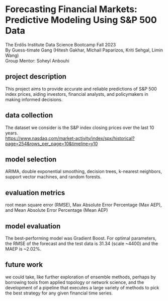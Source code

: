 # Forecasting Financial Markets: Predictive Modeling Using S&P 500 Data  
The Erdős Institute Data Science Bootcamp Fall 2023  
By Guess-timate Gang
  (Hitesh Gakhar, Michail Paparizos, Kriti Sehgal, Limin Wang)  
Group Mentor: Soheyl Anbouhi

## project description
This project aims to provide accurate and reliable predictions of S&P 500 index prices, aiding investors, financial analysts, and policymakers in making informed decisions. 

## data collection
The dataset we consider is the S&P index closing prices over the last 10 years.  
 https://www.nasdaq.com/market-activity/index/spx/historical?page=254&rows_per_page=10&timeline=y10

## model selection
ARIMA, double exponential smoothing, decision trees, k-nearest neighbors, support vector machines, and random forests. 

## evaluation metrics
root mean square error (RMSE), Max Absolute Error Percentage (Max AEP), and Mean Absolute Error Percentage (Mean AEP) 

## model evaluation
The best-performing model was Gradient Boost. For optimal parameters, the RMSE of the forecast and the test data is 31.34 (scale ~4400) and the MAEP is ~2.02%.

## future work
 we could take, like further exploration of ensemble methods, perhaps by borrowing tools from applied topology or network science, and the development of a pipeline that executes a large variety of methods to pick the best strategy for any given financial time series.


